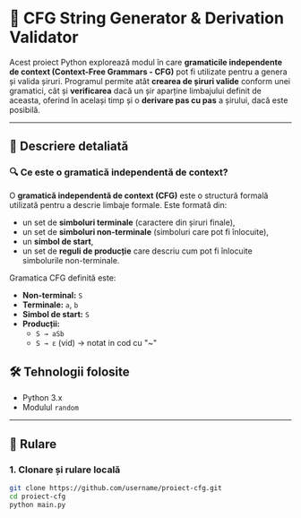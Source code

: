 # 🎯 CFG String Generator & Derivation Validator

Acest proiect Python explorează modul în care **gramaticile independente de context (Context-Free Grammars - CFG)** pot fi utilizate pentru a genera și valida șiruri. Programul permite atât **crearea de șiruri valide** conform unei gramatici, cât și **verificarea** dacă un șir aparține limbajului definit de aceasta, oferind în același timp și o **derivare pas cu pas** a șirului, dacă este posibilă.

---

## 🧾 Descriere detaliată

### 🔍 Ce este o gramatică independentă de context?

O **gramatică independentă de context (CFG)** este o structură formală utilizată pentru a descrie limbaje formale. Este formată din:
- un set de **simboluri terminale** (caractere din șiruri finale),
- un set de **simboluri non-terminale** (simboluri care pot fi înlocuite),
- un **simbol de start**,
- un set de **reguli de producție** care descriu cum pot fi înlocuite simbolurile non-terminale.

Gramatica CFG definită este:
- **Non-terminal:** `S`
- **Terminale:** `a`, `b`
- **Simbol de start:** `S`
- **Producții:**
  - `S → aSb`
  - `S → ε` (vid) -> notat in cod cu "~"

## 🛠️ Tehnologii folosite

- Python 3.x
- Modulul `random`

---

## 🚀 Rulare

### 1. Clonare și rulare locală
```bash
git clone https://github.com/username/proiect-cfg.git
cd proiect-cfg
python main.py
